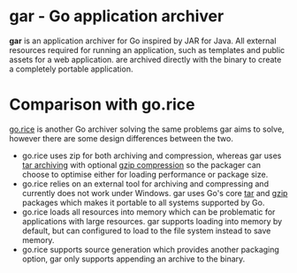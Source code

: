 gar - Go application archiver
=============================

**gar** is an application archiver for Go inspired by JAR for Java.  All
external resources required for running an application, such as templates and
public assets for a web application. are archived directly with the binary to
create a completely portable application.

Comparison with go.rice
=======================

[go.rice](https://github.com/GeertJohan/go.rice) is another Go archiver solving
the same problems gar aims to solve, however there are some design differences
between the two.

* go.rice uses zip for both archiving and compression, whereas gar uses
  [tar archiving](http://en.wikipedia.org/wiki/Tar_\(computing\)) with optional
  [gzip compression](http://en.wikipedia.org/wiki/Gzip) so the packager can
  choose to optimise either for loading performance or package size.  
* go.rice relies on an external tool for archiving and compressing and
  currently does not work under Windows.  gar uses Go's core
  [tar](http://golang.org/pkg/archive/tar/) and
  [gzip](http://golang.org/pkg/compress/gzip/) packages which makes it portable
  to all systems supported by Go.
* go.rice loads all resources into memory which can be problematic for
  applications with large resources.  gar supports loading into memory by
  default, but can configured to load to the file system instead to save
  memory.
* go.rice supports source generation which provides another packaging option,
  gar only supports appending an archive to the binary.
